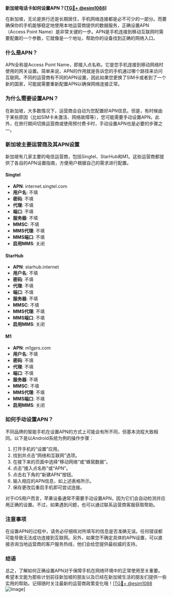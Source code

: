 **新加坡电话卡如何设置APN？[[TG💪+ @esim1088](https://t.me/s/esim1088)]**

在新加坡，无论是旅行还是长期居住，手机网络连接都是必不可少的一部分。而要确保你的手机能够稳定地使用本地运营商提供的数据服务，正确设置APN（Access Point Name）是非常关键的一步。APN是手机连接到移动互联网时需要配置的一个参数，它就像是一个地址，帮助你的设备找到正确的网络入口。

### 什么是APN？

APN全称是Access Point Name，即接入点名称。它是您手机连接到移动网络时使用的网关设置。简单来说，APN的作用就是告诉您的手机通过哪个路径来访问互联网。不同的运营商有不同的APN设置，因此如果您更换了SIM卡或者到了一个新的国家，可能就需要重新配置APN以确保网络连接正常。

### 为什么需要设置APN？

在新加坡，大多数情况下，运营商会自动为您配置好APN信息。但是，有时候由于某些原因（比如SIM卡未激活、网络故障等），您可能需要手动设置APN。此外，在旅行期间切换运营商或使用预付费卡时，手动设置APN也是必要的步骤之一。

### 新加坡主要运营商及其APN设置

新加坡有几家主要的电信运营商，包括Singtel、StarHub和M1。这些运营商都提供了各自的APN设置指南，方便用户根据自己的需求进行配置。

#### Singtel
- **APN**: internet.singtel.com
- **用户名**: 不填
- **密码**: 不填
- **代理**: 不填
- **端口**: 不填
- **服务器**: 不填
- **MMSC**: 不填
- **MMS代理**: 不填
- **MMS端口**: 不填
- **启用MMS**: 关闭

#### StarHub
- **APN**: starhub.internet
- **用户名**: 不填
- **密码**: 不填
- **代理**: 不填
- **端口**: 不填
- **服务器**: 不填
- **MMSC**: 不填
- **MMS代理**: 不填
- **MMS端口**: 不填
- **启用MMS**: 关闭

#### M1
- **APN**: m1gprs.com
- **用户名**: 不填
- **密码**: 不填
- **代理**: 不填
- **端口**: 不填
- **服务器**: 不填
- **MMSC**: 不填
- **MMS代理**: 不填
- **MMS端口**: 不填
- **启用MMS**: 关闭

### 如何手动设置APN？

不同品牌的智能手机在设置APN的方式上可能会有所不同，但基本流程大致相同。以下是以Android系统为例的操作步骤：

1. 打开手机的“设置”应用。
2. 找到并点击“网络和互联网”选项。
3. 在接下来的页面中选择“移动网络”或“蜂窝数据”。
4. 点击“接入点名称”或“APN”。
5. 点击右下角的“新建APN”按钮。
6. 输入相应的APN信息，如上述表格所示。
7. 保存更改后重启手机即可尝试连接。

对于iOS用户而言，苹果设备通常不需要手动设置APN，因为它们会自动检测并应用正确的设置。不过，如果遇到问题，也可以通过联系运营商客服获取帮助。

### 注意事项

在设置APN的过程中，请务必仔细核对所填写的信息是否准确无误。任何错误都可能导致无法成功连接到互联网。另外，如果您不确定具体的APN设置，可以直接咨询当地运营商的客户服务热线，他们会给您提供最权威的支持。

### 结语

总之，了解如何正确设置APN对于保障手机在网络环境中的正常使用至关重要。希望本文能为那些计划前往新加坡的朋友以及已经在新加坡生活的朋友们提供一些实用的帮助。记得随时关注最新的运营商政策变化哦！[[TG💪+ @esim1088](https://t.me/s/esim1088) ![Image](https://i.postimg.cc/4NQfJmqS/Snipaste-2025-05-13-00-14-12.png)]
